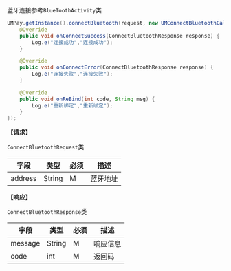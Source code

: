 蓝牙连接参考`BlueToothActivity`类

```java
UMPay.getInstance().connectBluetooth(request, new UMConnectBluetoothCallBack() {
    @Override
    public void onConnectSuccess(ConnectBluetoothResponse response) {
        Log.e("连接成功","连接成功");
    }

    @Override
    public void onConnectError(ConnectBluetoothResponse response) {
        Log.e("连接失败","连接失败");
    }

    @Override
    public void onReBind(int code, String msg) {
        Log.e("重新绑定","重新绑定");
    }
});
```

**【请求】**

`ConnectBluetoothRequest`类

| 字段  | 类型  | 必须  | 描述  |
| ------------ | ------------ | ------------ | ------------ |
| address  | String  | M  | 蓝牙地址  |


**【响应】**

`ConnectBluetoothResponse`类


| 字段  | 类型  | 必须  | 描述  |
| ------------ | ------------ | ------------ | ------------ |
| message  | String  | M  | 响应信息  |
| code  | int  | M  | 返回码  |

